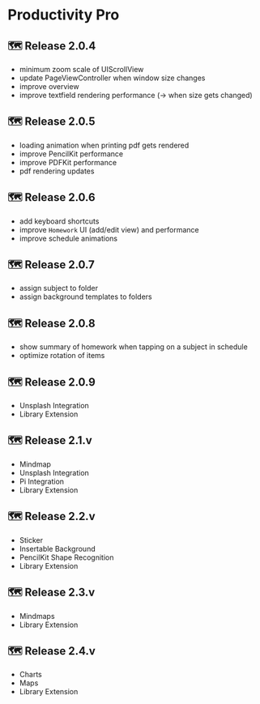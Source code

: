 # Productivity Pro

## 🗺️ Release 2.0.4
- minimum zoom scale of UIScrollView
- update PageViewController when window size changes
- improve overview
- improve textfield rendering performance (-> when size gets changed)

## 🗺️ Release 2.0.5
- loading animation when printing pdf gets rendered 
- improve PencilKit performance 
- improve PDFKit performance
- pdf rendering updates

## 🗺️ Release 2.0.6
- add keyboard shortcuts
- improve `Homework` UI (add/edit view) and performance
- improve schedule animations 

## 🗺️ Release 2.0.7
- assign subject to folder
- assign background templates to folders 

## 🗺️ Release 2.0.8
- show summary of homework when tapping on a subject in schedule 
- optimize rotation of items 

## 🗺️ Release 2.0.9
- Unsplash Integration 
- Library Extension

## 🗺️ Release 2.1.v
- Mindmap
- Unsplash Integration 
- Pi Integration
- Library Extension

## 🗺️ Release 2.2.v
- Sticker
- Insertable Background
- PencilKit Shape Recognition
- Library Extension

## 🗺️ Release 2.3.v
- Mindmaps
- Library Extension

## 🗺️ Release 2.4.v
- Charts
- Maps
- Library Extension
